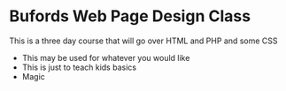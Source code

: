 # Bufords Web Page Design Class

This is a three day course that will go over HTML and PHP and some CSS

  - This may be used for whatever you would like
  - This is just to teach kids basics
  - Magic
